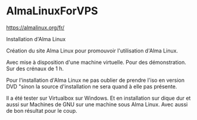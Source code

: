 # AlmaLinuxForVPS


https://almalinux.org/fr/


Installation d'Alma Linux 

Création du site Alma Linux pour promouvoir l'utilisation d'Alma Linux. 

Avec mise à disposition d'une machine virtuelle. Pour des démonstration. Sur des crénaux de 1 h. 


Pour l'installation d'Alma Linux ne pas oublier de prendre l'iso en version DVD "sinon la source d'installation ne sera quand à elle pas présente. 

Il a été tester sur Virtualbox sur Windows. Et en installation sur dique dur et aussi sur Machines de GNU sur une machine sous Alma Linux. Avec aussi de bon résultat pour le coup. 
